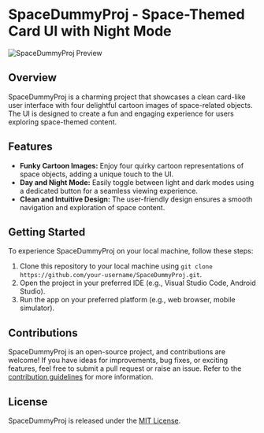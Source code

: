 # SpaceDummyProj - Space-Themed Card UI with Night Mode

![SpaceDummyProj Preview](/SpaceDummyProj/Project%20Asset/spaceDummy.gif)

## Overview

SpaceDummyProj is a charming project that showcases a clean card-like user interface with four delightful cartoon images of space-related objects. The UI is designed to create a fun and engaging experience for users exploring space-themed content.

## Features

- **Funky Cartoon Images:** Enjoy four quirky cartoon representations of space objects, adding a unique touch to the UI.
- **Day and Night Mode:** Easily toggle between light and dark modes using a dedicated button for a seamless viewing experience.
- **Clean and Intuitive Design:** The user-friendly design ensures a smooth navigation and exploration of space content.

<!-- ## Screenshots

![Screenshot 1](/path/to/screenshot1.png)
![Screenshot 2](/path/to/screenshot2.png)
![Screenshot 3](/path/to/screenshot3.png) -->

## Getting Started

To experience SpaceDummyProj on your local machine, follow these steps:

1. Clone this repository to your local machine using `git clone https://github.com/your-username/SpaceDummyProj.git`.
2. Open the project in your preferred IDE (e.g., Visual Studio Code, Android Studio).
3. Run the app on your preferred platform (e.g., web browser, mobile simulator).

## Contributions

SpaceDummyProj is an open-source project, and contributions are welcome! If you have ideas for improvements, bug fixes, or exciting features, feel free to submit a pull request or raise an issue. Refer to the [contribution guidelines](CONTRIBUTING.md) for more information.

## License

SpaceDummyProj is released under the [MIT License](LICENSE).
